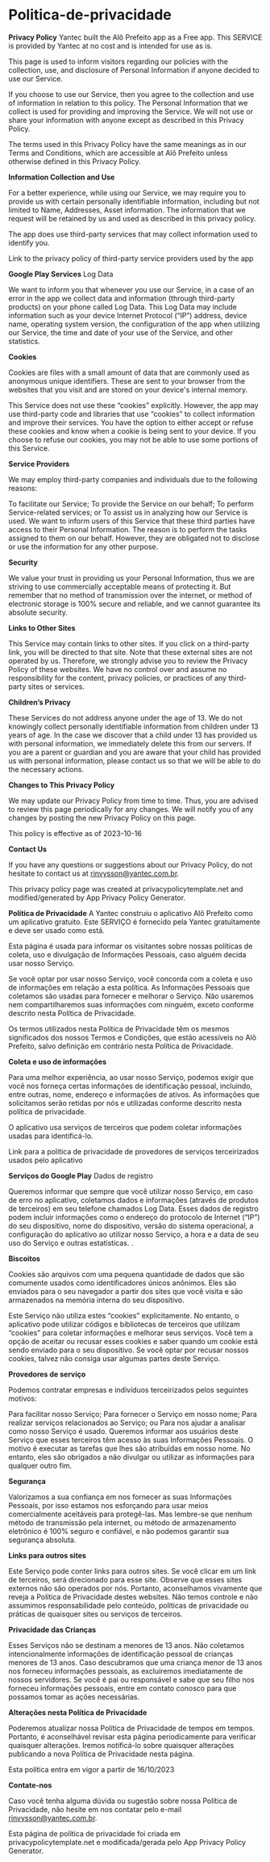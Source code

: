# Politica-de-privacidade


**Privacy Policy**
Yantec built the Alô Prefeito app as a Free app. This SERVICE is provided by Yantec at no cost and is intended for use as is.

This page is used to inform visitors regarding our policies with the collection, use, and disclosure of Personal Information if anyone decided to use our Service.

If you choose to use our Service, then you agree to the collection and use of information in relation to this policy. The Personal Information that we collect is used for providing and improving the Service. We will not use or share your information with anyone except as described in this Privacy Policy.

The terms used in this Privacy Policy have the same meanings as in our Terms and Conditions, which are accessible at Alô Prefeito unless otherwise defined in this Privacy Policy.

**Information Collection and Use**

For a better experience, while using our Service, we may require you to provide us with certain personally identifiable information, including but not limited to Name, Addresses, Asset information. The information that we request will be retained by us and used as described in this privacy policy.

The app does use third-party services that may collect information used to identify you.

Link to the privacy policy of third-party service providers used by the app

**Google Play Services**
Log Data

We want to inform you that whenever you use our Service, in a case of an error in the app we collect data and information (through third-party products) on your phone called Log Data. This Log Data may include information such as your device Internet Protocol (“IP”) address, device name, operating system version, the configuration of the app when utilizing our Service, the time and date of your use of the Service, and other statistics.

**Cookies**

Cookies are files with a small amount of data that are commonly used as anonymous unique identifiers. These are sent to your browser from the websites that you visit and are stored on your device's internal memory.

This Service does not use these “cookies” explicitly. However, the app may use third-party code and libraries that use “cookies” to collect information and improve their services. You have the option to either accept or refuse these cookies and know when a cookie is being sent to your device. If you choose to refuse our cookies, you may not be able to use some portions of this Service.

**Service Providers**

We may employ third-party companies and individuals due to the following reasons:

To facilitate our Service;
To provide the Service on our behalf;
To perform Service-related services; or
To assist us in analyzing how our Service is used.
We want to inform users of this Service that these third parties have access to their Personal Information. The reason is to perform the tasks assigned to them on our behalf. However, they are obligated not to disclose or use the information for any other purpose.

**Security**

We value your trust in providing us your Personal Information, thus we are striving to use commercially acceptable means of protecting it. But remember that no method of transmission over the internet, or method of electronic storage is 100% secure and reliable, and we cannot guarantee its absolute security.

**Links to Other Sites**

This Service may contain links to other sites. If you click on a third-party link, you will be directed to that site. Note that these external sites are not operated by us. Therefore, we strongly advise you to review the Privacy Policy of these websites. We have no control over and assume no responsibility for the content, privacy policies, or practices of any third-party sites or services.

**Children’s Privacy**

These Services do not address anyone under the age of 13. We do not knowingly collect personally identifiable information from children under 13 years of age. In the case we discover that a child under 13 has provided us with personal information, we immediately delete this from our servers. If you are a parent or guardian and you are aware that your child has provided us with personal information, please contact us so that we will be able to do the necessary actions.

**Changes to This Privacy Policy**

We may update our Privacy Policy from time to time. Thus, you are advised to review this page periodically for any changes. We will notify you of any changes by posting the new Privacy Policy on this page.

This policy is effective as of 2023-10-16

**Contact Us**

If you have any questions or suggestions about our Privacy Policy, do not hesitate to contact us at rinvysson@yantec.com.br.

This privacy policy page was created at privacypolicytemplate.net and modified/generated by App Privacy Policy Generator.

**Política de Privacidade**
A Yantec construiu o aplicativo Alô Prefeito como um aplicativo gratuito. Este SERVIÇO é fornecido pela Yantec gratuitamente e deve ser usado como está.

Esta página é usada para informar os visitantes sobre nossas políticas de coleta, uso e divulgação de Informações Pessoais, caso alguém decida usar nosso Serviço.

Se você optar por usar nosso Serviço, você concorda com a coleta e uso de informações em relação a esta política. As Informações Pessoais que coletamos são usadas para fornecer e melhorar o Serviço. Não usaremos nem compartilharemos suas informações com ninguém, exceto conforme descrito nesta Política de Privacidade.

Os termos utilizados nesta Política de Privacidade têm os mesmos significados dos nossos Termos e Condições, que estão acessíveis no Alô Prefeito, salvo definição em contrário nesta Política de Privacidade.

**Coleta e uso de informações**

Para uma melhor experiência, ao usar nosso Serviço, podemos exigir que você nos forneça certas informações de identificação pessoal, incluindo, entre outras, nome, endereço e informações de ativos. As informações que solicitamos serão retidas por nós e utilizadas conforme descrito nesta política de privacidade.

O aplicativo usa serviços de terceiros que podem coletar informações usadas para identificá-lo.

Link para a política de privacidade de provedores de serviços terceirizados usados ​​pelo aplicativo

**Serviços do Google Play**
Dados de registro

Queremos informar que sempre que você utilizar nosso Serviço, em caso de erro no aplicativo, coletamos dados e informações (através de produtos de terceiros) em seu telefone chamados Log Data. Esses dados de registro podem incluir informações como o endereço do protocolo de Internet (“IP”) do seu dispositivo, nome do dispositivo, versão do sistema operacional, a configuração do aplicativo ao utilizar nosso Serviço, a hora e a data de seu uso do Serviço e outras estatísticas. .

**Biscoitos**

Cookies são arquivos com uma pequena quantidade de dados que são comumente usados ​​como identificadores únicos anônimos. Eles são enviados para o seu navegador a partir dos sites que você visita e são armazenados na memória interna do seu dispositivo.

Este Serviço não utiliza estes “cookies” explicitamente. No entanto, o aplicativo pode utilizar códigos e bibliotecas de terceiros que utilizam “cookies” para coletar informações e melhorar seus serviços. Você tem a opção de aceitar ou recusar esses cookies e saber quando um cookie está sendo enviado para o seu dispositivo. Se você optar por recusar nossos cookies, talvez não consiga usar algumas partes deste Serviço.

**Provedores de serviço**

Podemos contratar empresas e indivíduos terceirizados pelos seguintes motivos:

Para facilitar nosso Serviço;
Para fornecer o Serviço em nosso nome;
Para realizar serviços relacionados ao Serviço; ou
Para nos ajudar a analisar como nosso Serviço é usado.
Queremos informar aos usuários deste Serviço que esses terceiros têm acesso às suas Informações Pessoais. O motivo é executar as tarefas que lhes são atribuídas em nosso nome. No entanto, eles são obrigados a não divulgar ou utilizar as informações para qualquer outro fim.

**Segurança**

Valorizamos a sua confiança em nos fornecer as suas Informações Pessoais, por isso estamos nos esforçando para usar meios comercialmente aceitáveis ​​para protegê-las. Mas lembre-se que nenhum método de transmissão pela internet, ou método de armazenamento eletrônico é 100% seguro e confiável, e não podemos garantir sua segurança absoluta.

**Links para outros sites**

Este Serviço pode conter links para outros sites. Se você clicar em um link de terceiros, será direcionado para esse site. Observe que esses sites externos não são operados por nós. Portanto, aconselhamos vivamente que reveja a Política de Privacidade destes websites. Não temos controle e não assumimos responsabilidade pelo conteúdo, políticas de privacidade ou práticas de quaisquer sites ou serviços de terceiros.

**Privacidade das Crianças**

Esses Serviços não se destinam a menores de 13 anos. Não coletamos intencionalmente informações de identificação pessoal de crianças menores de 13 anos. Caso descubramos que uma criança menor de 13 anos nos forneceu informações pessoais, as excluiremos imediatamente de nossos servidores. Se você é pai ou responsável e sabe que seu filho nos forneceu informações pessoais, entre em contato conosco para que possamos tomar as ações necessárias.

**Alterações nesta Política de Privacidade**

Poderemos atualizar nossa Política de Privacidade de tempos em tempos. Portanto, é aconselhável revisar esta página periodicamente para verificar quaisquer alterações. Iremos notificá-lo sobre quaisquer alterações publicando a nova Política de Privacidade nesta página.

Esta política entra em vigor a partir de 16/10/2023

**Contate-nos**

Caso você tenha alguma dúvida ou sugestão sobre nossa Política de Privacidade, não hesite em nos contatar pelo e-mail rinvysson@yantec.com.br.

Esta página de política de privacidade foi criada em privacypolicytemplate.net e modificada/gerada pelo App Privacy Policy Generator.




